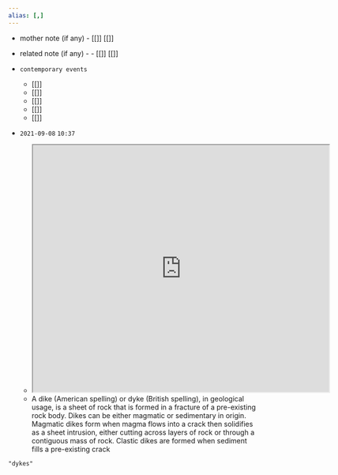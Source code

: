 ```yaml
---
alias: [,]
---
```

- mother note (if any)
		- [[]] [[]]
- related note (if any) -
		- [[]] [[]]
- `contemporary events`
	- [[]]
	- [[]]
	- [[]]
	- [[]]
	- [[]]

- `2021-09-08`  `10:37`
	- <iframe src="https://en.wikipedia.org/wiki/Dike_(geology)" width="600" height="500" ></iframe>
	- A dike (American spelling) or dyke (British spelling), in geological usage, is a sheet of rock that is formed in a fracture of a pre-existing rock body. Dikes can be either magmatic or sedimentary in origin. Magmatic dikes form when magma flows into a crack then solidifies as a sheet intrusion, either cutting across layers of rock or through a contiguous mass of rock. Clastic dikes are formed when sediment fills a pre-existing crack
```query
"dykes"
```